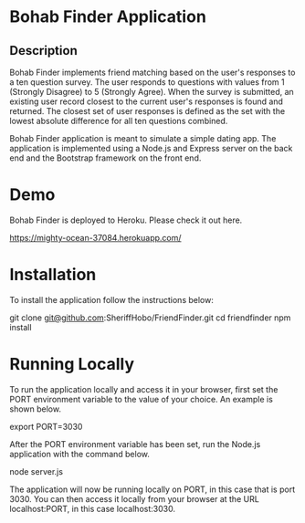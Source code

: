 # Bohab Finder Application
## Description
Bohab Finder implements friend matching based on the user's responses to a ten question survey. The user responds to questions with values from 1 (Strongly Disagree) to 5 (Strongly Agree). When the survey is submitted, an existing user record closest to the current user's responses is found and returned. The closest set of user responses is defined as the set with the lowest absolute difference for all ten questions combined.

Bohab Finder application is meant to simulate a simple dating app. The application is implemented using a Node.js and Express server on the back end and the Bootstrap framework on the front end.

# Demo
Bohab Finder is deployed to Heroku. Please check it out here.

https://mighty-ocean-37084.herokuapp.com/

# Installation
To install the application follow the instructions below:

git clone git@github.com:SheriffHobo/FriendFinder.git
cd friendfinder
npm install

# Running Locally
To run the application locally and access it in your browser, first set the PORT environment variable to the value of your choice. An example is shown below.

export PORT=3030

After the PORT environment variable has been set, run the Node.js application with the command below.

node server.js

The application will now be running locally on PORT, in this case that is port 3030. You can then access it locally from your browser at the URL localhost:PORT, in this case localhost:3030.
